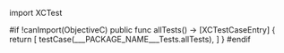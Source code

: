import XCTest

#if !canImport(ObjectiveC)
public func allTests() -> [XCTestCaseEntry] {
    return [
        testCase(___PACKAGE_NAME___Tests.allTests),
    ]
}
#endif
